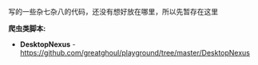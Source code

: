 写的一些杂七杂八的代码，还没有想好放在哪里，所以先暂存在这里

**爬虫类脚本:**

 * **DesktopNexus** - https://github.com/greatghoul/playground/tree/master/DesktopNexus
